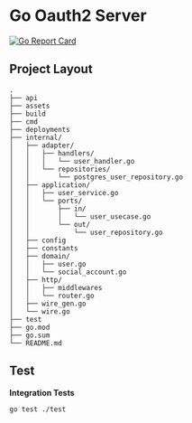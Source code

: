 # Go Oauth2 Server

[![Go Report Card](https://goreportcard.com/badge/github.com/Joe5451/go-oauth2-server)](https://goreportcard.com/report/github.com/Joe5451/go-oauth2-server)

## Project Layout

```
.
├── api
├── assets
├── build
├── cmd
├── deployments
├── internal/
│   ├── adapter/
│   │   ├── handlers/
│   │   │   └── user_handler.go
│   │   └── repositories/
│   │       └── postgres_user_repository.go
│   ├── application/
│   │   ├── user_service.go
│   │   └── ports/
│   │       ├── in/
│   │       │   └── user_usecase.go
│   │       └── out/
│   │           └── user_repository.go
│   ├── config
│   ├── constants
│   ├── domain/
│   │   ├── user.go
│   │   └── social_account.go
│   ├── http/
│   │   ├── middlewares
│   │   └── router.go
│   ├── wire_gen.go
│   └── wire.go
├── test
├── go.mod
├── go.sum
└── README.md
```

## Test

**Integration Tests**
```
go test ./test
```

